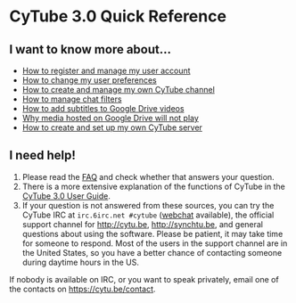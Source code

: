 
# CyTube 3.0 Quick Reference

## I want to know more about...

* [How to register and manage my user account](account-mgmt.md)
* [How to change my user preferences](user-settings.md)
* [How to create and manage my own CyTube channel](channel-mgmt.md)
* [How to manage chat filters](chat-filters.md)
* [How to add subtitles to Google Drive videos](google-drive-subtitles.md)
* [Why media hosted on Google Drive will not play](gdrive-script-install.md)
* [How to create and set up my own CyTube server](cytube-3-install.md)

## I need help!
1. Please read the [FAQ](https://github.com/calzoneman/sync/wiki/Frequently-Asked-Questions) and check whether that answers your question.
2. There is a more extensive explanation of the functions of CyTube in the [CyTube 3.0 User Guide](https://github.com/calzoneman/sync/wiki/CyTube-3.0-User-Guide).
3. If your question is not answered from these sources,  you can try the CyTube IRC at `irc.6irc.net #cytube` ([webchat](https://webchat.6irc.net/?channels=cytube) available), the official support channel for http://cytu.be, http://synchtu.be, and general questions about using the software.  Please be patient, it may take time for someone to respond. Most of the users in the support channel are in the United States, so you have a better chance of contacting someone during daytime hours in the US.

If nobody is available on IRC, or you want to speak privately, email one of the contacts on https://cytu.be/contact.


